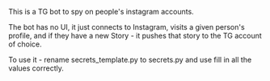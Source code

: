 This is a TG bot to spy on people's instagram accounts.

The bot has no UI, it just connects to Instagram, visits a given person's profile, and if they have a new Story - 
it pushes that story to the TG account of choice.

To use it - rename secrets_template.py to secrets.py and use fill in all the values correctly.